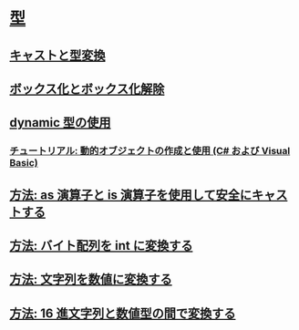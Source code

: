 # [型](index.md)
## [キャストと型変換](casting-and-type-conversions.md)
## [ボックス化とボックス化解除](boxing-and-unboxing.md)
## [dynamic 型の使用](using-type-dynamic.md)
### [チュートリアル: 動的オブジェクトの作成と使用 (C# および Visual Basic)](walkthrough-creating-and-using-dynamic-objects.md)
## [方法: as 演算子と is 演算子を使用して安全にキャストする](how-to-safely-cast-by-using-as-and-is-operators.md)
## [方法: バイト配列を int に変換する](how-to-convert-a-byte-array-to-an-int.md)
## [方法: 文字列を数値に変換する](how-to-convert-a-string-to-a-number.md)
## [方法: 16 進文字列と数値型の間で変換する](how-to-convert-between-hexadecimal-strings-and-numeric-types.md)
